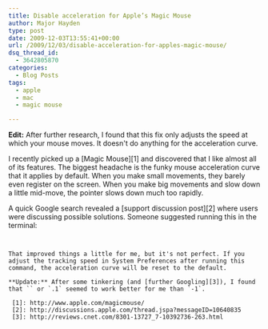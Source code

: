 ```yaml
---
title: Disable acceleration for Apple’s Magic Mouse
author: Major Hayden
type: post
date: 2009-12-03T13:55:41+00:00
url: /2009/12/03/disable-acceleration-for-apples-magic-mouse/
dsq_thread_id:
  - 3642805870
categories:
  - Blog Posts
tags:
  - apple
  - mac
  - magic mouse

---
```

**Edit:** After further research, I found that this fix only adjusts the speed at which your mouse moves. It doesn't do anything for the acceleration curve.

I recently picked up a [Magic Mouse][1] and discovered that I like almost all of its features. The biggest headache is the funky mouse acceleration curve that it applies by default. When you make small movements, they barely even register on the screen. When you make big movements and slow down a little mid-move, the pointer slows down much too rapidly.

A quick Google search revealed a [support discussion post][2] where users were discussing possible solutions. Someone suggested running this in the terminal:

```


That improved things a little for me, but it's not perfect. If you adjust the tracking speed in System Preferences after running this command, the acceleration curve will be reset to the default.

**Update:** After some tinkering (and [further Googling][3]), I found that `` or `.1` seemed to work better for me than `-1`.

 [1]: http://www.apple.com/magicmouse/
 [2]: http://discussions.apple.com/thread.jspa?messageID=10640835
 [3]: http://reviews.cnet.com/8301-13727_7-10392736-263.html
